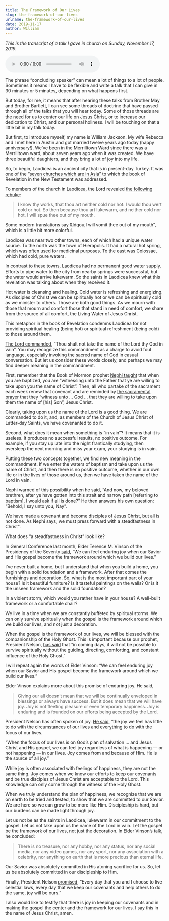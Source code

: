 ```yaml
---
title: The Framework of Our Lives
slug: the-framework-of-our-lives
urlname: the-framework-of-our-lives
date: 2019-11-17
author: William
---
```

*This is the transcript of a talk I gave in church on Sunday, November 17,
2019.*

<audio controls src="{static>/extra/2019-11-17-the-framework-of-our-lives.mp3">
    <p>
        <a href="{static}/extra/2019-11-17--the-framework-of-our-lives.mp3">An
        audio recording of my remarks</a> is also available.
    </p>
</audio>

The phrase &ldquo;concluding speaker&rdquo; can mean a lot of things to a lot of
people. Sometimes it means I have to be flexible and write a talk that I can
give in 30 minutes or 5 minutes, depending on what happens first.

But today, for me, it means that after hearing these talks from Brother May and
Brother Bartlett, I can see some threads of doctrine that have passed through
all of the talks that you will hear today. Some of those threads are the need
for us to center our life on Jesus Christ, or to increase our dedication to
Christ, and our personal holiness. I will be touching on that a little bit in my
talk today.

But first, to introduce myself, my name is William Jackson. My wife Rebecca and
I met here in Austin and got married twelve years ago today (happy
anniversary!). We&#x02bc;ve been in the Merrilltown Ward since there was a
Merrilltown ward, about seven years ago when it was created. We have three
beautiful daughters, and they bring a lot of joy into my life.

So, to begin, Laodicea is an ancient city that is in present-day Turkey. It was
one of the [&ldquo;seven churches which are in Asia&rdquo;][a] to which the book
of Revelation in the New Testament was addressed.

[a]: https://www.churchofjesuschrist.org/study/scriptures/nt/rev/1.11#p11

To members of the church in Laodicea, the Lord revealed [the following
rebuke][b]:

[b]: https://www.churchofjesuschrist.org/study/scriptures/nt/rev/3.15-16#p15

> I know thy works, that thou art neither cold nor hot: I would thou wert cold
> or hot. So then because thou art lukewarm, and neither cold nor hot, I will
> spue thee out of my mouth.

Some modern translations say &ldqou;I will vomit thee out of my mouth&rdquo;,
which is a little bit more colorful.

Laodicea was near two other towns, each of which had a unique water source. To
the north was the town of Hierapolis. It had a natural hot spring, which was
often used for medicinal purposes. To the east was Colossae, which had cold,
pure waters.

In contrast to these towns, Laodicea had no permanent good water supply. Efforts
to pipe water to the city from nearby springs were successful, but the water
would arrive lukewarm. So the saints in Laodicea knew what this revelation was
talking about when they received it.

Hot water is cleansing and healing. Cold water is refreshing and energizing. As
disciples of Christ we can be spiritually hot or we can be spiritually cold as
we minister to others. Those are both good things. As we mourn with those that
mourn and comfort those that stand in need of comfort, we share from the
source of all comfort, the Living Water of Jesus Christ.

This metaphor in the book of Revelation condemns Laodicea for not providing
spiritual healing (being hot) or spiritual refreshment (being cold) to those
around them.

[The Lord commanded][c], &ldquo;Thou shalt not take the name of the Lord thy God
in vain&rdquo;. You may recognize this commandment as a charge to avoid foul
language, especially invoking the sacred name of God in casual conversation. But
let us consider these words closely, and perhaps we may find deeper meaning in
the commandment.

[c]: https://www.churchofjesuschrist.org/study/scriptures/ot/ex/20.7#p7

First, remember that the Book of Mormon prophet [Nephi taught][e] that when you
are baptized, you are &ldquo;witnessing unto the Father that ye are willing to
take upon you the name of Christ&rdquo;. Then, all who partake of the sacrament
each week renew that covenant and are reminded by [the sacramental prayer][d]
that they &ldquo;witness unto &hellip; God &hellip; that they are willing to
take upon them the name of [his] Son&rdquo;, Jesus Christ.

[d]: https://www.churchofjesuschrist.org/study/scriptures/dc-testament/dc/20.77#p77
[e]: https://www.churchofjesuschrist.org/study/scriptures/bofm/2-ne/31.13#p13

Clearly, taking upon us the name of the Lord is a good thing. We are commanded
to do it, and, as members of the Church of Jesus Christ of Latter-day Saints, we
have covenanted to do it.

Second, what does it mean when something is &ldquo;in vain&rdquo;? It means that
it is useless. It produces no successful results, no positive outcome. For
example, if you stay up late into the night frantically studying, then oversleep
the next morning and miss your exam, your studying is in vain.

Putting these two concepts together, we find new meaning in the commandment. If
we enter the waters of baptism and take upon us the name of Christ, and then
there is no positive outcome, whether in our own life or in the lives of those
around us, then we have taken the name of the Lord in vain.

Nephi warned of this possibility when he said, &ldquo;And now, my beloved
brethren, after ye have gotten into this strait and narrow path [referring to
baptism], I would ask if all is done?&rdquo; He then answers his own question:
&ldquo;Behold, I say unto you, Nay&rdquo;.

We have made a covenant and become disciples of Jesus Christ, but all is not
done. As Nephi says, we must press forward with a steadfastness in Christ".

What does &ldquo;a steadfastness in Christ&rdquo; look like?

In General Conference last month, Elder Terence M. Vinson of the Presidency of
the Seventy [said][f], &ldquo;We can feel enduring joy when our Savior and His
gospel become the framework around which we build our lives.&rdquo;

[f]: https://www.churchofjesuschrist.org/study/general-conference/2019/10/12vinson

I&#x02bc;ve never built a home, but I understand that when you build a home, you
begin with a solid foundation and a framework. After that comes the furnishings
and decoration. So, what is the most important part of your house? Is it
beautiful furniture? Is it tasteful paintings on the walls? Or is it the unseen
framework and the solid foundation?

In a violent storm, which would you rather have in your house? A well-built
framework or a comfortable chair?

We live in a time when we are constantly buffeted by spiritual storms. We can
only survive spiritually when the gospel is the framework around which we build
our lives, and not just a decoration.

When the gospel is the framework of our lives, we will be blessed with the
companionship of the Holy Ghost. This is important because our prophet,
President Nelson, [has said][g] that &ldquo;in coming days, it will not be
possible to survive spiritually without the guiding, directing, comforting, and
constant influence of the Holy Ghost.&rdquo;

[g]: https://www.churchofjesuschrist.org/study/general-conference/2018/04/revelation-for-the-church-revelation-for-our-lives

I will repeat again the words of Elder Vinson: &ldquo;We can feel enduring joy
when our Savior and His gospel become the framework around which we build our
lives.&rdquo;

Elder Vinson explains more about this promise of enduring joy. He said,

<blockquote class="blockquote pl-3 border-left">
    <p>
        Giving our all doesn&#x02bc;t mean that we will be continually enveloped
        in blessings or always have success. But it does mean that we will have
        joy. Joy is not fleeting pleasure or even temporary happiness. Joy is
        enduring and is founded on our efforts being accepted by the Lord.
    </p>
</blockquote>

President Nelson has often spoken of joy. [He said][h], &ldquo;the joy we feel
has little to do with the circumstances of our lives and everything to do with
the focus of our lives.

&ldquo;When the focus of our lives is on God&#x02bc;s plan of salvation &hellip;
and Jesus Christ and His gospel, we can feel joy regardless of what is happening
&mdash; or not happening &mdash; in our lives. Joy comes from and because of
Him. He is the source of all joy.&rdquo;

[h]: https://www.churchofjesuschrist.org/study/general-conference/2016/10/joy-and-spiritual-survival

While joy is often associated with feelings of happiness, they are not the same
thing. Joy comes when we know our efforts to keep our covenants and be true
disciples of Jesus Christ are acceptable to the Lord. This knowledge can only
come through the witness of the Holy Ghost.

When we truly understand the plan of happiness, we recognize that we are on
earth to be tried and tested, to show that we are committed to our Savior. We
are here so we can grow to be more like Him. Discipleship is hard, but our
burdens can be made light through joy.

Let us not be as the saints in Laodicea, lukewarm in our commitment to the
gospel. Let us not take upon us the name of the Lord in vain. Let the gospel be
the framework of our lives, not just the decoration. In Elder Vinson&#x02bc;s
talk, he concluded:

<blockquote class="blockquote pl-3 border-left">
    <p>
        There is no treasure, nor any hobby, nor any status, nor any social
        media, nor any video games, nor any sport, nor any association with a
        celebrity, nor anything on earth that is more precious than eternal
        life.
    </p>
</blockquote>

Our Savior was absolutely committed in His atoning sacrifice for us. So, let us
be absolutely committed in our discipleship to Him.

Finally, President Nelson [promised][h], &ldquo;Every day that you and I choose
to live celestial laws, every day that we keep our covenants and help others to
do the same, joy will be ours.&rdquo;

I also would like to testify that there is joy in keeping our covenants and in
making the gospel the center and the framework for our lives. I say this in the
name of Jesus Christ, amen.
